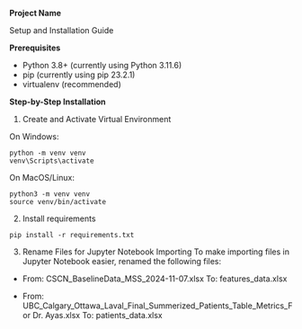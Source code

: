 **Project Name**

Setup and Installation Guide

**Prerequisites**
- Python 3.8+ (currently using Python 3.11.6)
- pip (currently using pip 23.2.1)
- virtualenv (recommended)
  
**Step-by-Step Installation**
1. Create and Activate Virtual Environment

On Windows:
```
python -m venv venv
venv\Scripts\activate
```

On MacOS/Linux:
```
python3 -m venv venv
source venv/bin/activate
```

2. Install requirements
```
pip install -r requirements.txt
```

3. Rename Files for Jupyter Notebook Importing
To make importing files in Jupyter Notebook easier, renamed the following files:

- From: CSCN_BaselineData_MSS_2024-11-07.xlsx
To: features_data.xlsx

- From: UBC_Calgary_Ottawa_Laval_Final_Summerized_Patients_Table_Metrics_For Dr. Ayas.xlsx
To: patients_data.xlsx


